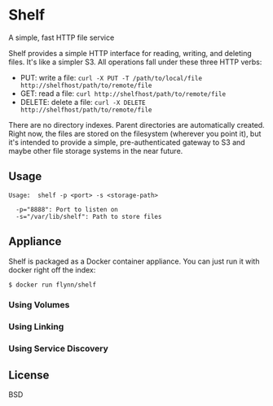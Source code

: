 # Shelf
A simple, fast HTTP file service

Shelf provides a simple HTTP interface for reading, writing, and deleting files. It's like a simpler S3. All operations fall under these three HTTP verbs:

 * PUT: write a file: `curl -X PUT -T /path/to/local/file http://shelfhost/path/to/remote/file`
 * GET: read a file: `curl http://shelfhost/path/to/remote/file`
 * DELETE: delete a file: `curl -X DELETE http://shelfhost/path/to/remote/file`

There are no directory indexes. Parent directories are automatically created. Right now, the files are stored on the filesystem (wherever you point it), but it's intended to provide a simple, pre-authenticated gateway to S3 and maybe other file storage systems in the near future.

## Usage

	Usage:	shelf -p <port> -s <storage-path>

	  -p="8888": Port to listen on
	  -s="/var/lib/shelf": Path to store files

## Appliance

Shelf is packaged as a Docker container appliance. You can just run it with docker right off the index:

	$ docker run flynn/shelf

### Using Volumes

### Using Linking

### Using Service Discovery

## License

BSD